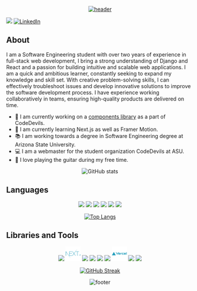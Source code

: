 
<div align="center">
  
[![header](https://capsule-render.vercel.app/api?fontColor=FFB703&type=rect&color=023047&height=200&section=header&text=Hi,%20I'm%20Frankie!%20🤗&fontSize=50&animation=fadeIn)](https://github.com/frankjlin16?tab=repositories)

</div>

![](https://komarev.com/ghpvc/?username=frankjlin16&color=FFB703) [![LinkedIn](https://img.shields.io/badge/Follow_LinkedIn--white?logo=linkedin&style=social)](https://www.linkedin.com/in/frankjlin/)

## About

I am a Software Engineering student with over two years of experience in full-stack web development, I bring a strong understanding of Django and React and a passion for building intuitive and scalable web applications. I am a quick and ambitious learner, constantly seeking to expand my knowledge and skill set. With creative problem-solving skills, I can effectively troubleshoot issues and develop innovative solutions to improve the software development process. I have experience working collaboratively in teams, ensuring high-quality products are delivered on time.

- 🔭 I am currently working on a [components library](https://github.com/ASU-CodeDevils/CD-Library) as a part of CodeDevils.
- 🌱 I am currently learning Next.js as well as Framer Motion.
- 📚 I am working towards a degree in Software Engineering degree at Arizona State University.
- 💻 I am a webmaster for the student organization CodeDevils at ASU.
- 🎸 I love playing the guitar during my free time.

<div align="center">
  
![GitHub stats](https://github-readme-stats.vercel.app/api?username=frankjlin16&bg_color=80,023047,219EBC&title_color=FB8500&text_color=FFB703&ring_color=FFB703)

</div>
  
## Languages

<div align="center">

<img src='https://cdn.jsdelivr.net/gh/devicons/devicon/icons/javascript/javascript-original.svg'  height="40">
<img src='https://cdn.jsdelivr.net/gh/devicons/devicon/icons/python/python-original-wordmark.svg' height="40">
<img src='https://cdn.jsdelivr.net/gh/devicons/devicon/icons/java/java-original-wordmark.svg' height="40">
<img src='https://cdn.jsdelivr.net/gh/devicons/devicon/icons/html5/html5-original-wordmark.svg' height="40">
<img src='https://cdn.jsdelivr.net/gh/devicons/devicon/icons/sass/sass-original.svg' height="40">
<img src='https://cdn.jsdelivr.net/gh/devicons/devicon/icons/nodejs/nodejs-plain-wordmark.svg' height="40">

[![Top Langs](https://github-readme-stats.vercel.app/api/top-langs/?username=frankjlin16&layout=compact&title_color=FB8500&text_color=FFB703&bg_color=80,023047,219EBC&count_private=true)](https://github.com/anuraghazra/github-readme-stats)

</div>

## Libraries and Tools

<div align="center">
  
<img src="https://www.svgrepo.com/show/373554/django.svg" height="40"/>
<img src='https://github.com/frankjlin16/frankjlin16/blob/main/nextjs-svgrepo-com.svg' height="40">
<img src='https://cdn.jsdelivr.net/gh/devicons/devicon/icons/react/react-original-wordmark.svg' height="40">
<img src='https://www.svgrepo.com/show/303251/mysql-logo.svg' height="40">
<img src='https://www.svgrepo.com/show/452192/docker.svg' height="40">
<img src='https://www.svgrepo.com/show/373458/aws.svg' height="40">
<img src='https://github.com/frankjlin16/frankjlin16/blob/main/vercel-svgrepo-com.svg' height="40">
<img src='https://www.svgrepo.com/show/448274/azure.svg' height="40">
<img src='https://www.svgrepo.com/show/353564/cloudflare.svg' height="40">
  
[![GitHub Streak](https://streak-stats.demolab.com?user=frankjlin16&date_format=M%20j%5B%2C%20Y%5D&mode=weekly&card_width=600&background=45%2C023047%2C219EBC&ring=FFB703&fire=FB8500&currStreakLabel=FB8500&currStreakNum=FFB703&sideLabels=FB8500&sideNums=FFB703&dates=FFB703)](https://git.io/streak-stats)

![footer](https://capsule-render.vercel.app/api?type=waving&color=0:023047,100:219EBC&height=200&section=footer&fontSize=80)

</div>

<!-- Got the cool color idea from: https://www.eggradients.com/category/blue-gradient -->

<!--
**frankjlin16/frankjlin16** is a ✨ _special_ ✨ repository because its `README.md` (this file) appears on your GitHub profile.

Here are some ideas to get you started:

- 🔭 I’m currently working on ...
- 🌱 I’m currently learning ...
- 👯 I’m looking to collaborate on ...
- 🤔 I’m looking for help with ...
- 💬 Ask me about ...
- 📫 How to reach me: ...
- 😄 Pronouns: ...
- ⚡ Fun fact: ...
-->

